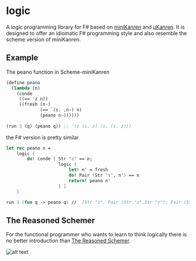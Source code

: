 # logic
A logic programming library for F# based on [miniKanren] and [μKanren]. It is designed to offer an idiomatic F# programming style and also resemble the scheme version of miniKanren.

## Example
The peano function in Scheme-miniKanren
``` scheme
(define peano
  (lambda (n)
    (conde
     ((== 'z n))
     ((fresh (n-)
             (== `(s. ,n-) n)
             (peano n-))))))
             
(run 3 (q) (peano q)) ;; '(z (s. z) (s. (s. z)))
```
the F# version is pretty similar
``` fsharp
let rec peano n =
    logic {
        do! conde [ Str "z" == n;
                    logic {
                        let! n' = fresh
                        do! Pair (Str "s", n') == n
                        return! peano n'
                    } ]
    }

run 3 (fun q -> peano q) //  [Str "z"; Pair (Str "s",Str "z"); Pair (Str "s",Pair (Str "s",Str "z"))]
```

## The Reasoned Schemer
For the functional programmer who wants to learn to think logically there is no better introduction than [The Reasoned Schemer].

![alt text](http://mitpress.mit.edu/sites/default/files/imagecache/booklist_node/9780262562140.jpg "The Book")


[miniKanren]: http://minikanren.org/
[μKanren]: http://webyrd.net/scheme-2013/papers/HemannMuKanren2013.pdf
[The Reasoned Schemer]: http://mitpress.mit.edu/books/reasoned-schemer
